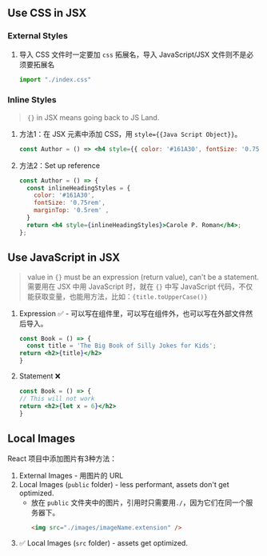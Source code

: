 ## Use CSS in JSX

### External Styles
1. 导入 CSS 文件时一定要加 `css` 拓展名，导入 JavaScript/JSX 文件则不是必须要拓展名
   ```javascript
   import "./index.css"
   ```

### Inline Styles
> `{}` in JSX means going back to JS Land.
1. 方法1：在 JSX 元素中添加 CSS，用 `style={{Java Script Object}}`。
    ```jsx
    const Author = () => <h4 style={{ color: '#161A30', fontSize: '0.75rem', marginTop: '0.5rem' }}>Carole P. Roman</h4>;
2. 方法2：Set up reference
    ```jsx
    const Author = () => {
      const inlineHeadingStyles = {
        color: '#161A30',
        fontSize: '0.75rem',
        marginTop: '0.5rem' ,
      }
      return <h4 style={inlineHeadingStyles}>Carole P. Roman</h4>;
    };
    ```

## Use JavaScript in JSX
> value in `{}` must be an expression (return value), can't be a statement.
> 需要用在 JSX 中用 JavaScript 时，就在 `{}` 中写 JavaScript 代码，不仅能获取变量，也能用方法，比如：`{title.toUpperCase()}`

1. Expression ✅ - 可以写在组件里，可以写在组件外，也可以写在外部文件然后导入。
    ```jsx
    const Book = () => {
      const title = 'The Big Book of Silly Jokes for Kids';
    return <h2>{title}</h2>
    }
    ```
2. Statement ❌
    ```jsx
    const Book = () => {
    // This will not work
    return <h2>{let x = 6}</h2>
    }
    ```

## Local Images
React 项目中添加图片有3种方法：
1. External Images - 用图片的 URL
2. Local Images (`public` folder) - less performant, assets don't get optimized.
   - 放在 `public` 文件夹中的图片，引用时只需要用`./`，因为它们在同一个服务器下。
      ```html
      <img src="./images/imageName.extension" />
      ```
3. ✅ Local Images (`src` folder) - assets get optimized.
